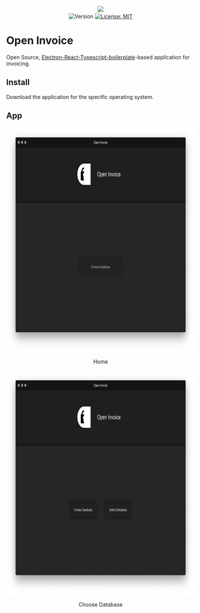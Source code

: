 <p align="center">
    <img src="https://raw.githubusercontent.com/caveljan/open-invoice/master/about/identity/oi-white-shadow.png" height="250px">
    <br />
    <img src="https://img.shields.io/badge/version-0.1.0-blue.svg?logo=npm&colorB=1380C3&style=for-the-badge" alt="Version">
    <a target="_blank" href="https://github.com/caveljan/open-invoice/blob/master/LICENSE">
        <img src="https://img.shields.io/badge/license-MIT-blue.svg?colorB=1380C3&style=for-the-badge" alt="License: MIT">
    </a>
</p>

# Open Invoice

Open Source, [Electron-React-Typescript-boilerplate](https://github.com/electron-react-boilerplate/examples/tree/master/examples/typescript)-based application for invoicing.

## Install

Download the application for the specific operating system.

## App

<div style="text-align: center;">
    <img style="height: 600px" src="./about/identity/home-page.png">
</div>

<p style="text-align: center;">Home</p>

<div style="text-align: center;">
    <img style="height: 600px" src="./about/identity/database-choose-page.png">
</div>

<p style="text-align: center;">Choose Database</p>
